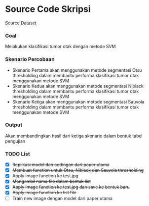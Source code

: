 # Source Code Skripsi 

[Source Dataset](https://www.kaggle.com/navoneel/brain-mri-images-for-brain-tumor-detection)

### Goal
Melakukan klasifikasi tumor otak dengan metode SVM

### Skenario Percobaan
- Skenario Pertama akan menggunakan metode segmentasi Otsu thresholding dalam membantu performa klasifikasi tumor otak menggunakan metode SVM
- Skenario Kedua akan menggunakan metode segmentasi Niblack thresholding dalam membantu performa klasifikasi tumor otak menggunakan metode SVM
- Skenario Ketiga akan menggunakan metode segmentasi Sauvola thresholding dalam membantu performa klasifikasi tumor otak menggunakan metode SVM

### Output
Akan membandingkan hasil dari ketiga skenario dalam bentuk tabel pengujian

### TODO List

- [x] ~~Replikasi model dan codingan dari paper utama~~
- [x] ~~Membuat function untuk Otsu, Niblack dan Sauvola thresholding~~
- [x] ~~Apply image function ke test.jpg~~
- [x] ~~Mengambil nama file dalam bentuk list~~
- [x] ~~Apply image function ke test.jpg dan save ke bentuk baru~~
- [x] ~~Apply image function ke list file~~
- [ ] Train new image dengan model dari paper utama

